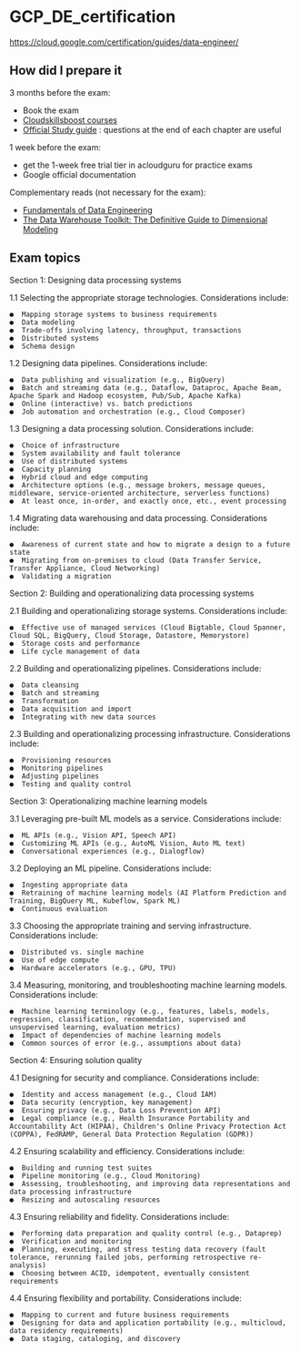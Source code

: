 # GCP_DE_certification

https://cloud.google.com/certification/guides/data-engineer/

## How did I prepare it

3 months before the exam:

* Book the exam
* [Cloudskillsboost courses](https://www.cloudskillsboost.google/course_templates/72)
* [Official Study guide](https://www.amazon.com/Official-Google-Certified-Professional-Engineer/dp/1119618436/ref=asc_df_1119618436/?tag=hyprod-20&linkCode=df0&hvadid=459440273404&hvpos=&hvnetw=g&hvrand=8733177887651538298&hvpone=&hvptwo=&hvqmt=&hvdev=m&hvdvcmdl=&hvlocint=&hvlocphy=9007372&hvtargid=pla-912616327829&psc=1) : questions at the end of each chapter are useful

1 week before the exam:

* get the 1-week free trial tier in acloudguru for practice exams
* Google official documentation

Complementary reads (not necessary for the exam):

* [Fundamentals of Data Engineering](https://www.amazon.com/Fundamentals-Data-Engineering-Robust-Systems/dp/1098108302/ref=sr_1_1?keywords=data+engineering&qid=1673798311&s=books&sprefix=data+en%2Cstripbooks-intl-ship%2C215&sr=1-1)
* [The Data Warehouse Toolkit: The Definitive Guide to Dimensional Modeling](https://www.amazon.com/Data-Warehouse-Toolkit-Definitive-Dimensional/dp/1118530802/ref=d_pd_sbs_vft_none_sccl_3_6/143-7068543-9046039?pd_rd_w=wrPPW&content-id=amzn1.sym.3676f086-9496-4fd7-8490-77cf7f43f846&pf_rd_p=3676f086-9496-4fd7-8490-77cf7f43f846&pf_rd_r=2AFX4NCZPC67JNJXQCDH&pd_rd_wg=F7nby&pd_rd_r=0279bab2-6beb-41d3-a853-1a6755f697bf&pd_rd_i=1118530802&psc=1)

## Exam topics

Section 1: Designing data processing systems

1.1 Selecting the appropriate storage technologies. Considerations include:

    ●  Mapping storage systems to business requirements
    ●  Data modeling
    ●  Trade-offs involving latency, throughput, transactions
    ●  Distributed systems
    ●  Schema design

1.2 Designing data pipelines. Considerations include:

    ●  Data publishing and visualization (e.g., BigQuery)
    ●  Batch and streaming data (e.g., Dataflow, Dataproc, Apache Beam, Apache Spark and Hadoop ecosystem, Pub/Sub, Apache Kafka)
    ●  Online (interactive) vs. batch predictions
    ●  Job automation and orchestration (e.g., Cloud Composer)

1.3 Designing a data processing solution. Considerations include:

    ●  Choice of infrastructure
    ●  System availability and fault tolerance
    ●  Use of distributed systems
    ●  Capacity planning
    ●  Hybrid cloud and edge computing
    ●  Architecture options (e.g., message brokers, message queues, middleware, service-oriented architecture, serverless functions)
    ●  At least once, in-order, and exactly once, etc., event processing

1.4 Migrating data warehousing and data processing. Considerations include:

    ●  Awareness of current state and how to migrate a design to a future state
    ●  Migrating from on-premises to cloud (Data Transfer Service, Transfer Appliance, Cloud Networking)
    ●  Validating a migration

Section 2: Building and operationalizing data processing systems

2.1 Building and operationalizing storage systems. Considerations include:

    ●  Effective use of managed services (Cloud Bigtable, Cloud Spanner, Cloud SQL, BigQuery, Cloud Storage, Datastore, Memorystore)
    ●  Storage costs and performance
    ●  Life cycle management of data

2.2 Building and operationalizing pipelines. Considerations include:

    ●  Data cleansing
    ●  Batch and streaming
    ●  Transformation
    ●  Data acquisition and import
    ●  Integrating with new data sources

2.3 Building and operationalizing processing infrastructure. Considerations include:

    ●  Provisioning resources
    ●  Monitoring pipelines
    ●  Adjusting pipelines
    ●  Testing and quality control

Section 3: Operationalizing machine learning models

3.1 Leveraging pre-built ML models as a service. Considerations include:

    ●  ML APIs (e.g., Vision API, Speech API)
    ●  Customizing ML APIs (e.g., AutoML Vision, Auto ML text)
    ●  Conversational experiences (e.g., Dialogflow)

3.2 Deploying an ML pipeline. Considerations include:

    ●  Ingesting appropriate data
    ●  Retraining of machine learning models (AI Platform Prediction and Training, BigQuery ML, Kubeflow, Spark ML)
    ●  Continuous evaluation

3.3 Choosing the appropriate training and serving infrastructure. Considerations include:

    ●  Distributed vs. single machine
    ●  Use of edge compute
    ●  Hardware accelerators (e.g., GPU, TPU)

3.4 Measuring, monitoring, and troubleshooting machine learning models. Considerations include:

    ●  Machine learning terminology (e.g., features, labels, models, regression, classification, recommendation, supervised and unsupervised learning, evaluation metrics)
    ●  Impact of dependencies of machine learning models
    ●  Common sources of error (e.g., assumptions about data)

Section 4: Ensuring solution quality

4.1 Designing for security and compliance. Considerations include:

    ●  Identity and access management (e.g., Cloud IAM)
    ●  Data security (encryption, key management)
    ●  Ensuring privacy (e.g., Data Loss Prevention API)
    ●  Legal compliance (e.g., Health Insurance Portability and Accountability Act (HIPAA), Children's Online Privacy Protection Act (COPPA), FedRAMP, General Data Protection Regulation (GDPR))

4.2 Ensuring scalability and efficiency. Considerations include:

    ●  Building and running test suites
    ●  Pipeline monitoring (e.g., Cloud Monitoring)
    ●  Assessing, troubleshooting, and improving data representations and data processing infrastructure
    ●  Resizing and autoscaling resources

4.3 Ensuring reliability and fidelity. Considerations include:

    ●  Performing data preparation and quality control (e.g., Dataprep)
    ●  Verification and monitoring
    ●  Planning, executing, and stress testing data recovery (fault tolerance, rerunning failed jobs, performing retrospective re-analysis)
    ●  Choosing between ACID, idempotent, eventually consistent requirements

4.4 Ensuring flexibility and portability. Considerations include:

    ●  Mapping to current and future business requirements
    ●  Designing for data and application portability (e.g., multicloud, data residency requirements)
    ●  Data staging, cataloging, and discovery

